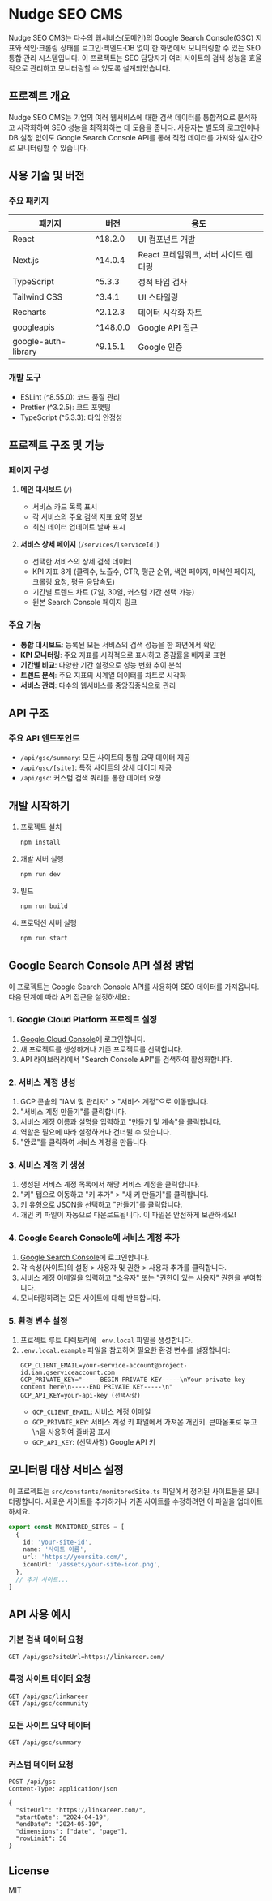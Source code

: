 # Nudge SEO CMS

Nudge SEO CMS는 다수의 웹서비스(도메인)의 Google Search Console(GSC) 지표와 색인·크롤링 상태를 로그인·백엔드·DB 없이 한 화면에서 모니터링할 수 있는 SEO 통합 관리 시스템입니다. 이 프로젝트는 SEO 담당자가 여러 사이트의 검색 성능을 효율적으로 관리하고 모니터링할 수 있도록 설계되었습니다.

## 프로젝트 개요

Nudge SEO CMS는 기업의 여러 웹서비스에 대한 검색 데이터를 통합적으로 분석하고 시각화하여 SEO 성능을 최적화하는 데 도움을 줍니다. 사용자는 별도의 로그인이나 DB 설정 없이도 Google Search Console API를 통해 직접 데이터를 가져와 실시간으로 모니터링할 수 있습니다.

## 사용 기술 및 버전

### 주요 패키지

| 패키지              | 버전     | 용도                                 |
| ------------------- | -------- | ------------------------------------ |
| React               | ^18.2.0  | UI 컴포넌트 개발                     |
| Next.js             | ^14.0.4  | React 프레임워크, 서버 사이드 렌더링 |
| TypeScript          | ^5.3.3   | 정적 타입 검사                       |
| Tailwind CSS        | ^3.4.1   | UI 스타일링                          |
| Recharts            | ^2.12.3  | 데이터 시각화 차트                   |
| googleapis          | ^148.0.0 | Google API 접근                      |
| google-auth-library | ^9.15.1  | Google 인증                          |

### 개발 도구

- ESLint (^8.55.0): 코드 품질 관리
- Prettier (^3.2.5): 코드 포맷팅
- TypeScript (^5.3.3): 타입 안정성

## 프로젝트 구조 및 기능

### 페이지 구성

1. **메인 대시보드** (`/`)

   - 서비스 카드 목록 표시
   - 각 서비스의 주요 검색 지표 요약 정보
   - 최신 데이터 업데이트 날짜 표시

2. **서비스 상세 페이지** (`/services/[serviceId]`)
   - 선택한 서비스의 상세 검색 데이터
   - KPI 지표 8개 (클릭수, 노출수, CTR, 평균 순위, 색인 페이지, 미색인 페이지, 크롤링 요청, 평균 응답속도)
   - 기간별 트렌드 차트 (7일, 30일, 커스텀 기간 선택 가능)
   - 원본 Search Console 페이지 링크

### 주요 기능

- **통합 대시보드**: 등록된 모든 서비스의 검색 성능을 한 화면에서 확인
- **KPI 모니터링**: 주요 지표를 시각적으로 표시하고 증감률을 배지로 표현
- **기간별 비교**: 다양한 기간 설정으로 성능 변화 추이 분석
- **트렌드 분석**: 주요 지표의 시계열 데이터를 차트로 시각화
- **서비스 관리**: 다수의 웹서비스를 중앙집중식으로 관리

## API 구조

### 주요 API 엔드포인트

- `/api/gsc/summary`: 모든 사이트의 통합 요약 데이터 제공
- `/api/gsc/[site]`: 특정 사이트의 상세 데이터 제공
- `/api/gsc`: 커스텀 검색 쿼리를 통한 데이터 요청

## 개발 시작하기

1. 프로젝트 설치

   ```bash
   npm install
   ```

2. 개발 서버 실행

   ```bash
   npm run dev
   ```

3. 빌드

   ```bash
   npm run build
   ```

4. 프로덕션 서버 실행
   ```bash
   npm run start
   ```

## Google Search Console API 설정 방법

이 프로젝트는 Google Search Console API를 사용하여 SEO 데이터를 가져옵니다. 다음 단계에 따라 API 접근을 설정하세요:

### 1. Google Cloud Platform 프로젝트 설정

1. [Google Cloud Console](https://console.cloud.google.com/)에 로그인합니다.
2. 새 프로젝트를 생성하거나 기존 프로젝트를 선택합니다.
3. API 라이브러리에서 "Search Console API"를 검색하여 활성화합니다.

### 2. 서비스 계정 생성

1. GCP 콘솔의 "IAM 및 관리자" > "서비스 계정"으로 이동합니다.
2. "서비스 계정 만들기"를 클릭합니다.
3. 서비스 계정 이름과 설명을 입력하고 "만들기 및 계속"을 클릭합니다.
4. 역할은 필요에 따라 설정하거나 건너뛸 수 있습니다.
5. "완료"를 클릭하여 서비스 계정을 만듭니다.

### 3. 서비스 계정 키 생성

1. 생성된 서비스 계정 목록에서 해당 서비스 계정을 클릭합니다.
2. "키" 탭으로 이동하고 "키 추가" > "새 키 만들기"를 클릭합니다.
3. 키 유형으로 JSON을 선택하고 "만들기"를 클릭합니다.
4. 개인 키 파일이 자동으로 다운로드됩니다. 이 파일은 안전하게 보관하세요!

### 4. Google Search Console에 서비스 계정 추가

1. [Google Search Console](https://search.google.com/search-console)에 로그인합니다.
2. 각 속성(사이트)의 설정 > 사용자 및 권한 > 사용자 추가를 클릭합니다.
3. 서비스 계정 이메일을 입력하고 "소유자" 또는 "권한이 있는 사용자" 권한을 부여합니다.
4. 모니터링하려는 모든 사이트에 대해 반복합니다.

### 5. 환경 변수 설정

1. 프로젝트 루트 디렉토리에 `.env.local` 파일을 생성합니다.
2. `.env.local.example` 파일을 참고하여 필요한 환경 변수를 설정합니다:
   ```
   GCP_CLIENT_EMAIL=your-service-account@project-id.iam.gserviceaccount.com
   GCP_PRIVATE_KEY="-----BEGIN PRIVATE KEY-----\nYour private key content here\n-----END PRIVATE KEY-----\n"
   GCP_API_KEY=your-api-key (선택사항)
   ```
   - `GCP_CLIENT_EMAIL`: 서비스 계정 이메일
   - `GCP_PRIVATE_KEY`: 서비스 계정 키 파일에서 가져온 개인키. 큰따옴표로 묶고 \n을 사용하여 줄바꿈 표시
   - `GCP_API_KEY`: (선택사항) Google API 키

## 모니터링 대상 서비스 설정

이 프로젝트는 `src/constants/monitoredSite.ts` 파일에서 정의된 사이트들을 모니터링합니다. 새로운 사이트를 추가하거나 기존 사이트를 수정하려면 이 파일을 업데이트하세요.

```typescript
export const MONITORED_SITES = [
  {
    id: 'your-site-id',
    name: '사이트 이름',
    url: 'https://yoursite.com/',
    iconUrl: '/assets/your-site-icon.png',
  },
  // 추가 사이트...
]
```

## API 사용 예시

### 기본 검색 데이터 요청

```
GET /api/gsc?siteUrl=https://linkareer.com/
```

### 특정 사이트 데이터 요청

```
GET /api/gsc/linkareer
GET /api/gsc/community
```

### 모든 사이트 요약 데이터

```
GET /api/gsc/summary
```

### 커스텀 데이터 요청

```
POST /api/gsc
Content-Type: application/json

{
  "siteUrl": "https://linkareer.com/",
  "startDate": "2024-04-19",
  "endDate": "2024-05-19",
  "dimensions": ["date", "page"],
  "rowLimit": 50
}
```

## License

MIT
